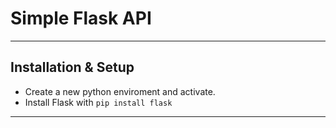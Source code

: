 # Simple Flask API

---

## Installation & Setup

-   Create a new python enviroment and activate.
-   Install Flask with `pip install flask`

---
